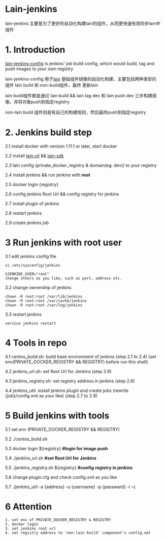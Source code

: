 # Lain-jenkins

lain-jenkins 主要是为了更好的自动化构建lain的组件，从而更快速有效同步lain中组件

# 1. Introduction

[lain-jenkins-config](https://github.com/laincloud/lain-jenkins-config) is jenkins' job build config, which would build, tag and push images to your own registry

lain-jenkins-config 用于[lain](https://github.com/laincloud/lain.git) 基础组件镜像的自动化构建，主要包括两种类型的组件 lain build 和 non-build组件，最终 更新lain

lain build组件都是通过 lain build && lain tag dev 和 lain push dev 三步构建镜像，并将对象push到指定registry

non-lain build 组件则是有自己的构建规则，然后最终push到指定registry


# 2. Jenkins build step

2.1 install docker with version 1.11.1 or later, start docker

2.2 install [lain-cli](https://github.com/laincloud/lain-cli) && [lain-sdk](https://github.com/laincloud/lain-sdk)

2.3 lain config (private_docker_registry & domain(eg: dev)) to your registry

2.4 install jenkins && run jenkins with **root**

2.5 docker login {registry}

2.6 config jenkins Root Url && config registry for jenkins

2.7 install plugin of jenkins

2.8 restart jenkins

2.9 create jenkins job



# 3 Run jenkins with root user

3.1 edit jenkins config file

```
vi /etc/sysconfig/jenkins

$JENKINS_USER="root"
change others as you like, such as port, address etc.

```

3.2 change ownership of jenkins

```
chown -R root:root /var/lib/jenkins
chown -R root:root /var/cache/jenkins
chown -R root:root /var/log/jenkins
```

3.3 restart jenkins

```
service jenkins restart
```

# 4 Tools in repo

4.1 centos_build.sh: build base environment of jenkins (step 2.1 to 2.4) (set env(PRIVATE_DOCKER_REGISTRY && REGISTRY) before run this shell)

4.2 jenkins_url.sh: set Root Url for Jenkins (step 2.6)

4.3 jenkins_registry.sh: set registry address in jenkins (step 2.6)

4.4 jenkins_util: install jenkins plugin and create jobs (rewrite {job}/config.xml as your like) (step 2.7 to 2.9)

# 5 Build jenkins with tools

5.1 set env (PRIVATE_DOCKER_REGISTRY && REGISTRY)

5.2 ./centos_build.sh

5.3 docker login ${registry} **#login for image push**

5.4 ./jenkins_url.sh **#set Root Url for Jenkins**

5.5 ./jenkins_registry.sh ${registry} **#config registry in jenkins**

5.6 change plugin.cfg and check config.xml as you like

5.7 ./jenkins_util -a {address} -u {username} -p {passward} -i -c


# 6 Attention
```
1. set env of PRIVATE_DOCKER_REGISTRY & REGISTRY
2. docker login
3. set jenkins root url
4. set registry address to 'non-lain build' component's config.xml 
```